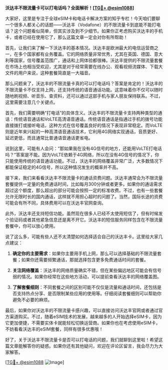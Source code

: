 **沃达丰不限流量卡可以打电话吗？全面解析！[[TG💪+ @esim1088](https://t.me/s/esim1088)]**

大家好，这里是专注于全球eSIM卡和电话卡解决方案的知乎专栏！今天咱们要聊一个很多人都关心的话题——沃达丰（Vodafone）的不限流量卡到底能不能打电话？这个问题看似简单，但其实涉及到不少细节。如果你正考虑购买沃达丰的手机卡，或者已经在使用它了，那么这篇文章一定会对你有所帮助！

首先，让我们来了解一下沃达丰的基本情况。沃达丰是欧洲最大的电信运营商之一，在多个国家都有业务覆盖。它的网络质量非常优秀，尤其在英国、德国、意大利等国家，信号覆盖范围广，通话和上网体验都很棒。沃达丰提供的不限流量套餐在市场上也相当受欢迎，尤其是对于经常需要在线办公、观看视频流媒体、下载大文件的用户来说，这种套餐简直是一大福音。

那么问题来了，沃达丰的不限流量卡真的可以打电话吗？答案是肯定的！沃达丰的不限流量卡不仅支持上网，还支持传统的语音通话功能。这意味着你不仅可以随时随地刷视频、听音乐、查资料，还可以通过这部手机与家人朋友保持联系。不过，这里需要注意几个关键点。

首先，我们需要明确“打电话”的具体含义。沃达丰的不限流量卡支持两种类型的通话：传统语音通话和VoLTE高清语音通话。传统语音通话是指通过手机的拨号功能直接拨打或接听电话，这种方式在信号覆盖良好的情况下表现非常稳定。而VoLTE则是近年来兴起的一种高清语音通话技术，它利用4G网络实现通话，音质更好、延迟更低，而且通常比普通语音通话更省电。

说到这里，可能有人会问：“那如果我在没有4G信号的地方，还能用VoLTE打电话吗？”答案是不能。因为VoLTE依赖于4G网络，所以在没有4G信号的情况下，你只能使用传统的语音通话功能。不过，沃达丰的网络覆盖非常广泛，大多数情况下都能保证稳定的4G信号，所以这种情况发生的概率并不高。

接下来，我们来看看沃达丰不限流量卡的通话资费问题。沃达丰通常会为不限流量套餐提供一定量的免费通话时间，比如每月300分钟或者更多。如果你的通话需求超过这个额度，那么超出的部分可能会按照一定的标准收费。不过，也有一些套餐允许无限时长的国内通话，这样就不用担心超时的问题了。当然，国际长途的资费可能会有所不同，具体费用可以在沃达丰官网查询。

此外，沃达丰还支持短信功能。虽然现在很多人已经不太使用短信了，但有时候发个验证码或者其他紧急信息还是离不开它。沃达丰的短信服务同样包含在不限流量套餐中，你可以放心使用。

说了这么多，可能有些人还不太清楚如何选择适合自己的沃达丰卡。这里给大家几点建议：

1. **确定你的主要需求**：如果你主要用手机上网，那么可以选择基础的不限流量套餐；如果你还需要频繁通话，那就选择包含更多免费通话时间的套餐。
   
2. **关注网络覆盖**：沃达丰的网络质量确实不错，但在某些偏远地区可能会有信号弱的情况。如果你经常在这些地方活动，可以提前查看沃达丰的网络覆盖图。

3. **了解套餐细则**：不同套餐之间的区别可能不仅仅是流量和通话时间，还包括是否支持热点分享、是否限制某些应用的使用等。仔细阅读套餐细则可以帮助你避免不必要的麻烦。

最后，如果你对沃达丰的不限流量卡感兴趣，可以直接访问沃达丰官网或者通过官方渠道购买。不过，随着eSIM技术的发展，越来越多的人开始选择eSIM卡，因为它更加便捷，不需要实体卡就能轻松切换运营商。如果你也在考虑使用eSIM卡，不妨看看沃达丰的eSIM套餐，同样有很多优惠哦！

好了，关于沃达丰不限流量卡是否可以打电话的问题，我们就聊到这里啦！希望这篇文章能解答你的疑惑。如果你还有其他疑问，欢迎在评论区留言，我会尽力为大家解答。

[[TG💪+ @esim1088](https://t.me/s/esim1088) ![Image](https://i.postimg.cc/4NQfJmqS/Snipaste-2025-05-13-00-14-12.png)]